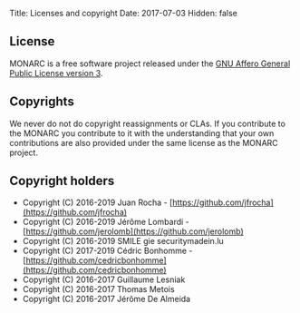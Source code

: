 Title: Licenses and copyright
Date: 2017-07-03
Hidden: false

## License

MONARC is a free software project released under the
[GNU Affero General Public License version 3](https://www.gnu.org/licenses/agpl-3.0.html).

## Copyrights

We never do not do copyright reassignments or CLAs. If you contribute to the
MONARC you contribute to it with the understanding that your own contributions
are also provided under the same license as the MONARC project.

## Copyright holders

- Copyright (C) 2016-2019 Juan Rocha - [https://github.com/jfrocha](https://github.com/jfrocha)
- Copyright (C) 2016-2019 Jérôme Lombardi - [https://github.com/jerolomb](https://github.com/jerolomb)
- Copyright (C) 2016-2019 SMILE gie securitymadein.lu
- Copyright (C) 2017-2019 Cédric Bonhomme - [https://github.com/cedricbonhomme](https://github.com/cedricbonhomme)
- Copyright (C) 2016-2017 Guillaume Lesniak
- Copyright (C) 2016-2017 Thomas Metois
- Copyright (C) 2016-2017 Jérôme De Almeida
